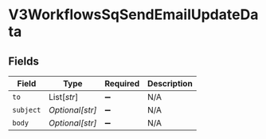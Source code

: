 # V3WorkflowsSqSendEmailUpdateData


## Fields

| Field              | Type               | Required           | Description        |
| ------------------ | ------------------ | ------------------ | ------------------ |
| `to`               | List[*str*]        | :heavy_minus_sign: | N/A                |
| `subject`          | *Optional[str]*    | :heavy_minus_sign: | N/A                |
| `body`             | *Optional[str]*    | :heavy_minus_sign: | N/A                |